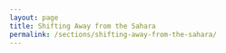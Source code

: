 ```yaml
---
layout: page
title: Shifting Away from the Sahara
permalink: /sections/shifting-away-from-the-sahara/
---
```

